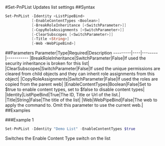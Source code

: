 #Set-PnPList
Updates list settings
##Syntax
```powershell
Set-PnPList -Identity <ListPipeBind>
            [-EnableContentTypes <Boolean>]
            [-BreakRoleInheritance [<SwitchParameter>]]
            [-CopyRoleAssignments [<SwitchParameter>]]
            [-ClearSubscopes [<SwitchParameter>]]
            [-Title <String>]
            [-Web <WebPipeBind>]
```


##Parameters
Parameter|Type|Required|Description
---------|----|--------|-----------
|BreakRoleInheritance|SwitchParameter|False|If used the security inheritance is broken for this list|
|ClearSubscopes|SwitchParameter|False|If used the unique permissions are cleared from child objects and they can inherit role assignments from this object|
|CopyRoleAssignments|SwitchParameter|False|If used the roles are copied from the parent web|
|EnableContentTypes|Boolean|False|Set to $true to enable content types, set to $false to disable content types|
|Identity|ListPipeBind|True|The ID, Title or Url of the list.|
|Title|String|False|The title of the list|
|Web|WebPipeBind|False|The web to apply the command to. Omit this parameter to use the current web.|
##Examples

###Example 1
```powershell
Set-PnPList -Identity "Demo List" -EnableContentTypes $true
```
Switches the Enable Content Type switch on the list
